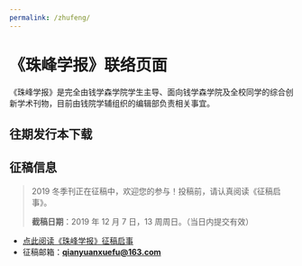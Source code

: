 ```yaml
---
permalink: /zhufeng/
---
```


# 《珠峰学报》联络页面

《珠峰学报》是完全由钱学森学院学生主导、面向钱学森学院及全校同学的综合创新学术刊物，目前由钱院学辅组织的编辑部负责相关事宜。

## 往期发行本下载

## 征稿信息

> 2019 冬季刊正在征稿中，欢迎您的参与！投稿前，请认真阅读《征稿启事》。
>
> **截稿日期**：2019 年 12 月 7 日，13 周周日。（当日内提交有效）

- [点此阅读《珠峰学报》征稿启事](/2019/10/18/journal-of-zhufeng-call-of-papers)
- 征稿邮箱：**qianyuanxuefu@163.com**

